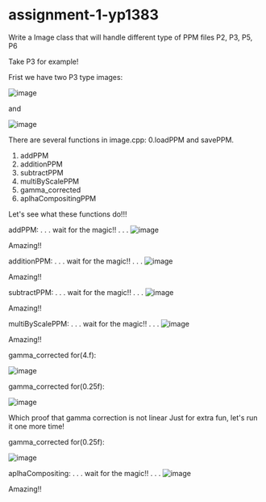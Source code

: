# assignment-1-yp1383

Write a Image class that will handle different type of PPM files
P2, P3, P5, P6

Take P3 for example!

Frist we have two P3 type images:

![image](https://github.com/nyu-cs-cy-6533-fall-2020/assignment-1-yp1383/blob/master/images/Mandrill.jpg)

and

![image](https://github.com/nyu-cs-cy-6533-fall-2020/assignment-1-yp1383/blob/master/images/tandon_stacked_color.jpg)

There are several functions in image.cpp:
0.loadPPM and savePPM.
1. addPPM
2. additionPPM
3. subtractPPM
4. multiByScalePPM
5. gamma_corrected
6. aplhaCompositingPPM

Let's see what these functions do!!!


addPPM:
.
.
.
wait for the magic!!
.
.
.
![image](https://github.com/nyu-cs-cy-6533-fall-2020/assignment-1-yp1383/blob/master/images/add.jpg)

Amazing!!



additionPPM:
.
.
.
wait for the magic!!
.
.
.
![image](https://github.com/nyu-cs-cy-6533-fall-2020/assignment-1-yp1383/blob/master/images/addition.jpg)

Amazing!!



subtractPPM:
.
.
.
wait for the magic!!
.
.
.
![image](https://github.com/nyu-cs-cy-6533-fall-2020/assignment-1-yp1383/blob/master/images/subtract.jpg)

Amazing!!


multiByScalePPM:
.
.
.
wait for the magic!!
.
.
.
![image](https://github.com/nyu-cs-cy-6533-fall-2020/assignment-1-yp1383/blob/master/images/multi.jpg)

Amazing!!


gamma_corrected for(4.f):

![image](https://github.com/nyu-cs-cy-6533-fall-2020/assignment-1-yp1383/blob/master/images/first.jpg)

gamma_corrected for(0.25f):

![image](https://github.com/nyu-cs-cy-6533-fall-2020/assignment-1-yp1383/blob/master/images/second.jpg)


Which proof that gamma correction is not linear
Just for extra fun, let's run it one more time!

gamma_corrected for(0.25f):

![image](https://github.com/nyu-cs-cy-6533-fall-2020/assignment-1-yp1383/blob/master/images/third.jpg)



aplhaCompositing:
.
.
.
wait for the magic!!
.
.
.
![image](https://github.com/nyu-cs-cy-6533-fall-2020/assignment-1-yp1383/blob/master/images/alpha.jpg)

Amazing!!

